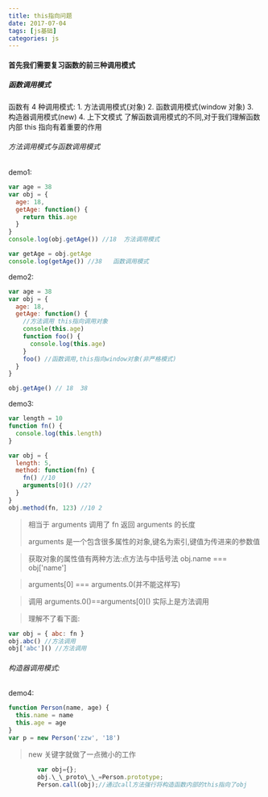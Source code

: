 ```yaml
---
title: this指向问题
date: 2017-07-04
tags: [js基础]
categories: js
---
```


#### 首先我们需要复习函数的前三种调用模式

##### 函数调用模式

函数有 4 种调用模式: 1. 方法调用模式(对象) 2. 函数调用模式(window 对象) 3. 构造器调用模式(new) 4. 上下文模式
了解函数调用模式的不同,对于我们理解函数内部 this 指向有着重要的作用

<!-- more -->

###### 方法调用模式与函数调用模式

demo1:

```js
var age = 38
var obj = {
  age: 18,
  getAge: function() {
    return this.age
  }
}
console.log(obj.getAge()) //18  方法调用模式

var getAge = obj.getAge
console.log(getAge()) //38   函数调用模式
```

demo2:

```js
var age = 38
var obj = {
  age: 18,
  getAge: function() {
    //方法调用 this指向调用对象
    console(this.age)
    function foo() {
      console.log(this.age)
    }
    foo() //函数调用,this指向window对象(非严格模式)
  }
}

obj.getAge() // 18  38
```

demo3:

```js
var length = 10
function fn() {
  console.log(this.length)
}

var obj = {
  length: 5,
  method: function(fn) {
    fn() //10
    arguments[0]() //2?
  }
}
obj.method(fn, 123) //10 2
```

> 相当于 arguments 调用了 fn 返回 arguments 的长度
>
> arguments 是一个包含很多属性的对象,键名为索引,键值为传进来的参数值

> 获取对象的属性值有两种方法:点方法与中括号法 obj.name === obj['name']

> arguments[0] === arguments.0(并不能这样写)

> 调用 arguments.0\(\)==arguments\[0\]\(\) 实际上是方法调用

> 理解不了看下面:

```js
var obj = { abc: fn }
obj.abc() //方法调用
obj['abc']() //方法调用
```

###### 构造器调用模式:

demo4:

```js
function Person(name, age) {
  this.name = name
  this.age = age
}
var p = new Person('zzw', '18')
```

> new 关键字就做了一点微小的工作

```js
        var obj={};
        obj.\_\_proto\_\_=Person.prototype;
        Person.call(obj);//通过call方法强行将构造函数内部的this指向了obj
```
